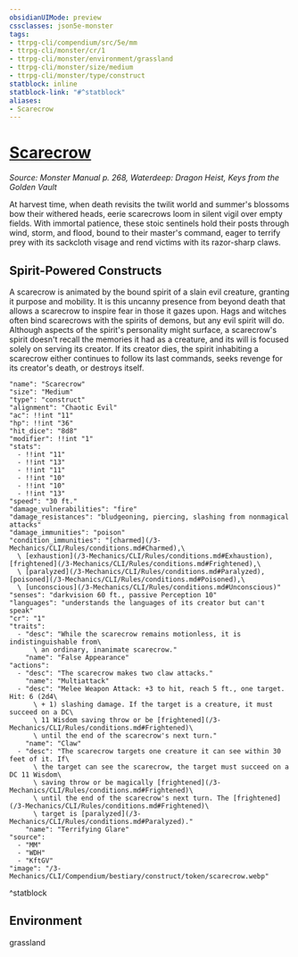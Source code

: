 ```yaml
---
obsidianUIMode: preview
cssclasses: json5e-monster
tags:
- ttrpg-cli/compendium/src/5e/mm
- ttrpg-cli/monster/cr/1
- ttrpg-cli/monster/environment/grassland
- ttrpg-cli/monster/size/medium
- ttrpg-cli/monster/type/construct
statblock: inline
statblock-link: "#^statblock"
aliases:
- Scarecrow
---
```

# [Scarecrow](3-Mechanics\CLI\Compendium\bestiary\construct/scarecrow.md)
*Source: Monster Manual p. 268, Waterdeep: Dragon Heist, Keys from the Golden Vault*  

At harvest time, when death revisits the twilit world and summer's blossoms bow their withered heads, eerie scarecrows loom in silent vigil over empty fields. With immortal patience, these stoic sentinels hold their posts through wind, storm, and flood, bound to their master's command, eager to terrify prey with its sackcloth visage and rend victims with its razor-sharp claws.

## Spirit-Powered Constructs

A scarecrow is animated by the bound spirit of a slain evil creature, granting it purpose and mobility. It is this uncanny presence from beyond death that allows a scarecrow to inspire fear in those it gazes upon. Hags and witches often bind scarecrows with the spirits of demons, but any evil spirit will do. Although aspects of the spirit's personality might surface, a scarecrow's spirit doesn't recall the memories it had as a creature, and its will is focused solely on serving its creator. If its creator dies, the spirit inhabiting a scarecrow either continues to follow its last commands, seeks revenge for its creator's death, or destroys itself.

```statblock
"name": "Scarecrow"
"size": "Medium"
"type": "construct"
"alignment": "Chaotic Evil"
"ac": !!int "11"
"hp": !!int "36"
"hit_dice": "8d8"
"modifier": !!int "1"
"stats":
  - !!int "11"
  - !!int "13"
  - !!int "11"
  - !!int "10"
  - !!int "10"
  - !!int "13"
"speed": "30 ft."
"damage_vulnerabilities": "fire"
"damage_resistances": "bludgeoning, piercing, slashing from nonmagical attacks"
"damage_immunities": "poison"
"condition_immunities": "[charmed](/3-Mechanics/CLI/Rules/conditions.md#Charmed),\
  \ [exhaustion](/3-Mechanics/CLI/Rules/conditions.md#Exhaustion), [frightened](/3-Mechanics/CLI/Rules/conditions.md#Frightened),\
  \ [paralyzed](/3-Mechanics/CLI/Rules/conditions.md#Paralyzed), [poisoned](/3-Mechanics/CLI/Rules/conditions.md#Poisoned),\
  \ [unconscious](/3-Mechanics/CLI/Rules/conditions.md#Unconscious)"
"senses": "darkvision 60 ft., passive Perception 10"
"languages": "understands the languages of its creator but can't speak"
"cr": "1"
"traits":
  - "desc": "While the scarecrow remains motionless, it is indistinguishable from\
      \ an ordinary, inanimate scarecrow."
    "name": "False Appearance"
"actions":
  - "desc": "The scarecrow makes two claw attacks."
    "name": "Multiattack"
  - "desc": "Melee Weapon Attack: +3 to hit, reach 5 ft., one target. Hit: 6 (2d4\
      \ + 1) slashing damage. If the target is a creature, it must succeed on a DC\
      \ 11 Wisdom saving throw or be [frightened](/3-Mechanics/CLI/Rules/conditions.md#Frightened)\
      \ until the end of the scarecrow's next turn."
    "name": "Claw"
  - "desc": "The scarecrow targets one creature it can see within 30 feet of it. If\
      \ the target can see the scarecrow, the target must succeed on a DC 11 Wisdom\
      \ saving throw or be magically [frightened](/3-Mechanics/CLI/Rules/conditions.md#Frightened)\
      \ until the end of the scarecrow's next turn. The [frightened](/3-Mechanics/CLI/Rules/conditions.md#Frightened)\
      \ target is [paralyzed](/3-Mechanics/CLI/Rules/conditions.md#Paralyzed)."
    "name": "Terrifying Glare"
"source":
  - "MM"
  - "WDH"
  - "KftGV"
"image": "/3-Mechanics/CLI/Compendium/bestiary/construct/token/scarecrow.webp"
```
^statblock

## Environment

grassland